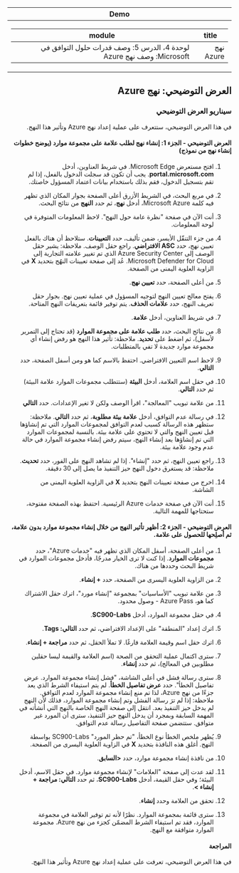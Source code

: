 ﻿<div id="readme" class="Box-body readme blob js-code-block-container p-5 p-xl-6 gist-border-0" dir="rtl">
    <article class="markdown-body entry-content container-lg" itemprop="text"><table>
  <thead>
  <tr>
  <th>Demo</th>
  </tr>
  </thead>
  <tbody>
  <tr>
  <td><div><table>
  <thead>
  <tr>
  <th>title</th>
  <th>module</th>
  </tr>
  </thead>
  <tbody>
  <tr>
  <td><div>نهج Azure</div></td>
  <td><div>لوحدة 4، الدرس 5: وصف قدرات حلول التوافق في Microsoft: وصف نهج Azure</div></td>
  </tr>
  </tbody>
</table>
</div></td>
  </tr>
  </tbody>
</table>

# العرض التوضيحي: نهج Azure

### سيناريو العرض التوضيحي
في هذا العرض التوضيحي، ستتعرف على عملية إعداد نهج Azure وتأثير هذا النهج.

#### العرض التوضيحي - الجزء 1: إنشاء نهج لطلب علامة على مجموعة موارد (يوضح خطوات إنشاء نهج من نموذج)

1. افتح مستعرض Microsoft Edge. في شريط العناوين، أدخل **portal.microsoft.com**.  يجب أن تكون قد سجلت الدخول بالفعل، إذا لم تقم بتسجيل الدخول، فقم بذلك باستخدام بيانات اعتماد المسؤول خاصتك.

1. في مربع البحث، في الشريط الأزرق أعلى الصفحة بجوار المكان الذي تظهر فيه كلمة Microsoft Azure، أدخل **نهج**، ثم حدد **النهج** من نتائج البحث.

1. أنت الآن في صفحة "نظرة عامة حول النهج". لاحظ المعلومات المتوفرة في لوحة المعلومات.

1. من جزء التنقّل الأيسر، ضمن تأليف، حدد **التعيينات**.  ستلاحظ أن هناك بالفعل تعيين نهج، حدد **ASC الافتراضي**.  راجع حقل الوصف. ملاحظة: يشير حقل الوصف إلى Azure Security Center الذي تم تغيير علامته التجارية إلى Microsoft Defender for Cloud.  عُد إلى صفحة تعيينات النهُج بتحديد **X** في الزاوية العلوية اليمنى من الصفحة.

1. من أعلى الصفحة، حدد **تعيين نهج**.

1. يفتح معالج تعيين النهج لتوجيه المسؤول في عملية تعيين نهج.  بجوار حقل تعريف النهج، حدد **علامات الحذف**.  يتم توفير قائمة بتعريفات النهج المتاحة.  

1. في شريط العناوين، أدخل **علامة**.

1. من نتائج البحث، حدد **طلب علامة على مجموعة الموارد** (قد تحتاج إلى التمرير لأسفل)، ثم اضغط على **تحديد**.  ملاحظة: تأثير هذا النهج هو رفض إنشاء أي مجموعة موارد جديدة لا تفي بالمتطلبات.  

1. لاحظ اسم التعيين الافتراضي.  احتفظ بالاسم كما هو ومن أسفل الصفحة، حدد **التالي**.

1. في حقل اسم العلامة، أدخل **البيئة** (ستتطلب مجموعات الموارد علامة البيئة) ثم حدد **التالي**.  

1. من علامة تبويب "المعالجة"، اقرأ الوصف ولكن لا تغير الإعدادات. حدد **التالي**

1. في رسالة عدم التوافق، أدخل **علامة بيئة مطلوبة**، ثم حدد **التالي**. ملاحظة: ستظهر هذه الرسالة كسبب لعدم التوافق لمجموعات الموارد التي تم إنشاؤها قبل تعيين النهج والتي لا تحتوي على علامة بيئة.  بالنسبة لمجموعات الموارد التي تم إنشاؤها بعد إنشاء النهج، سيتم رفض إنشاء مجموعة الموارد في حالة عدم وجود علامة بيئة.

1. راجع تعيين النهج، ثم حدد "إنشاء".  إذا لم تشاهد النهج على الفور، حدد **تحديث**. ملاحظة: قد يستغرق دخول النهج حيز التنفيذ ما يصل إلى 30 دقيقة.

1. اخرج من صفحة تعيينات النهج بتحديد **X** في الزاوية العلوية اليمنى من الشاشة.

1. أنت الآن في صفحة خدمات Azure الرئيسية.  احتفظ بهذه الصفحة مفتوحة، ستحتاجها للمهمة التالية.

#### العرض التوضيحي - الجزء 2:  أظهر تأثير النهج من خلال إنشاء مجموعة موارد بدون علامة، ثم أصلِحها للحصول على علامة.

1. من أعلى الصفحة، أسفل المكان الذي تظهر فيه "خدمات Azure"، حدد **مجموعات الموارد**. إذا كنت لا ترى الخيار مدرجًا، فأدخل مجموعات الموارد في شريط البحث وحددها من هناك.

1. من الزاوية العلوية اليسرى من الصفحة، حدد **+ إنشاء**.

1. من علامة تبويب "الأساسيات" بمجموعة "إنشاء مورد"، اترك حقل الاشتراك كما هو، Azure Pass - وصول محدود.

1. في حقل مجموعة الموارد، أدخل **SC900-Labs**.

1. اترك إعداد "المنطقة" على الإعداد الافتراضي، ثم حدد **التالي: Tags**.

1. اترك حقل اسم وقيمة العلامة فارغًا.  لا تملأ الحقل، ثم حدد **مراجعة + إنشاء**.

1. سترى اكتمال عملية التحقق من الصحة (اسم العلامة والقيمة ليسا حقلين مطلوبين في المعالج)، ثم حدد **إنشاء**.

1. سترى رسالة فشل في أعلى الشاشة، "فشل إنشاء مجموعة الموارد. عرض تفاصيل الخطأ".  حدد **عرض تفاصيل الخطأ**. لم يتم استيفاء الشرط الذي يعد جزءًا من نهج Azure، لذا تم منع إنشاء مجموعة الموارد لعدم التوافق. ملاحظة: إذا لم ترَ رسالة الفشل وتم إنشاء مجموعة الموارد، فذلك لأن النهج لم يدخل حيز التنفيذ بعد.  انتقل إلى صفحة النهج الخاصة بالنهج التي أنشأته في المهمة السابقة وبمجرد أن يدخل النهج حيز التنفيذ، سترى أن المورد غير متوافق.  ستتضمن صفحة التفاصيل رسالة عدم التوافق.

1. يُظهر ملخص الخطأ نوع الخطأ، "تم حظر المورد" SC900-Labs بواسطة النهج.  أغلق هذه النافذة بتحديد **X** في الزاوية العلوية اليسرى من الصفحة.

1. من نافذة إنشاء مجموعة موارد، حدد **<السابق**.

1. لقد عدت إلى صفحة "العلامات" لإنشاء مجموعة موارد.  في حقل الاسم، أدخل البيئة؛ وفي حقل القيمة، أدخل **SC900-Labs**، ثم حدد **التالي: مراجعة + إنشاء >**.

1. تحقق من العلامة وحدد **إنشاء**.

1. سترى قائمة بمجموعة الموارد.  نظرًا لأنه تم توفير العلامة في مجموعة الموارد، فقد تم استيفاء الشرط المضمّن كجزء من نهج Azure.  مجموعة الموارد متوافقة مع النهج.

#### المراجعة

في هذا العرض التوضيحي، تعرفت على عملية إعداد نهج Azure وتأثير هذا النهج.
